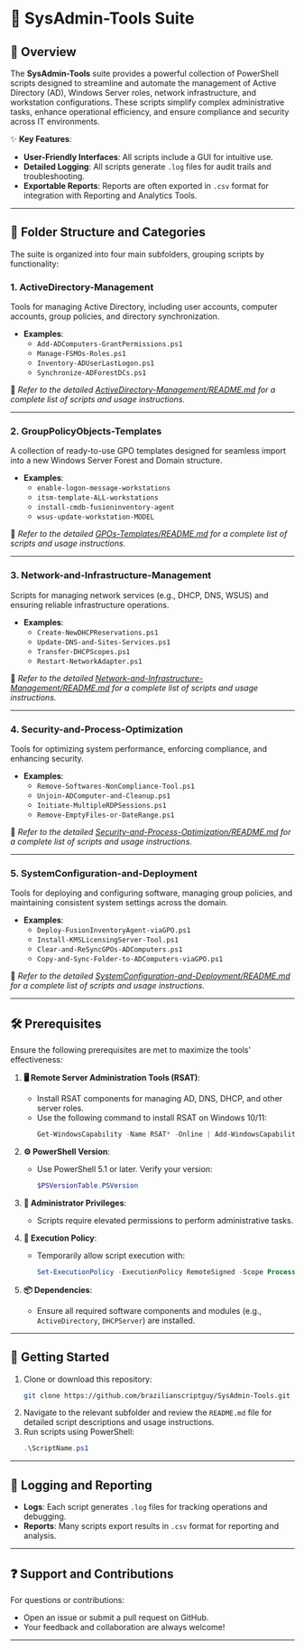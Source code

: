 # 🔧 SysAdmin-Tools Suite

## 📄 Overview

The **SysAdmin-Tools** suite provides a powerful collection of PowerShell scripts designed to streamline and automate the management of Active Directory (AD), Windows Server roles, network infrastructure, and workstation configurations. These scripts simplify complex administrative tasks, enhance operational efficiency, and ensure compliance and security across IT environments.

✨ **Key Features**:
- **User-Friendly Interfaces**: All scripts include a GUI for intuitive use.
- **Detailed Logging**: All scripts generate `.log` files for audit trails and troubleshooting.
- **Exportable Reports**: Reports are often exported in `.csv` format for integration with Reporting and Analytics Tools.

---

## 📂 Folder Structure and Categories

The suite is organized into four main subfolders, grouping scripts by functionality:

### 1. **ActiveDirectory-Management**
   Tools for managing Active Directory, including user accounts, computer accounts, group policies, and directory synchronization.

   - **Examples**:
     - `Add-ADComputers-GrantPermissions.ps1`
     - `Manage-FSMOs-Roles.ps1`
     - `Inventory-ADUserLastLogon.ps1`
     - `Synchronize-ADForestDCs.ps1`

   📄 *Refer to the detailed [ActiveDirectory-Management/README.md](ActiveDirectory-Management/README.md) for a complete list of scripts and usage instructions.*

---

### 2. **GroupPolicyObjects-Templates**
   A collection of ready-to-use GPO templates designed for seamless import into a new Windows Server Forest and Domain structure.
   
   - **Examples**:
     - `enable-logon-message-workstations`
     - `itsm-template-ALL-workstations`
     - `install-cmdb-fusioninventory-agent`
     - `wsus-update-workstation-MODEL`

   📄 *Refer to the detailed [GPOs-Templates/README.md](GPOs-Templates/README.md) for a complete list of scripts and usage instructions.*

---

### 3. **Network-and-Infrastructure-Management**
   Scripts for managing network services (e.g., DHCP, DNS, WSUS) and ensuring reliable infrastructure operations.

   - **Examples**:
     - `Create-NewDHCPReservations.ps1`
     - `Update-DNS-and-Sites-Services.ps1`
     - `Transfer-DHCPScopes.ps1`
     - `Restart-NetworkAdapter.ps1`

   📄 *Refer to the detailed [Network-and-Infrastructure-Management/README.md](Network-and-Infrastructure-Management/README.md) for a complete list of scripts and usage instructions.*

---

### 4. **Security-and-Process-Optimization**
   Tools for optimizing system performance, enforcing compliance, and enhancing security.

   - **Examples**:
     - `Remove-Softwares-NonCompliance-Tool.ps1`
     - `Unjoin-ADComputer-and-Cleanup.ps1`
     - `Initiate-MultipleRDPSessions.ps1`
     - `Remove-EmptyFiles-or-DateRange.ps1`

   📄 *Refer to the detailed [Security-and-Process-Optimization/README.md](Security-and-Process-Optimization/README.md) for a complete list of scripts and usage instructions.*

---

### 5. **SystemConfiguration-and-Deployment**
   Tools for deploying and configuring software, managing group policies, and maintaining consistent system settings across the domain.

   - **Examples**:
     - `Deploy-FusionInventoryAgent-viaGPO.ps1`
     - `Install-KMSLicensingServer-Tool.ps1`
     - `Clear-and-ReSyncGPOs-ADComputers.ps1`
     - `Copy-and-Sync-Folder-to-ADComputers-viaGPO.ps1`

   📄 *Refer to the detailed [SystemConfiguration-and-Deployment/README.md](SystemConfiguration-and-Deployment/README.md) for a complete list of scripts and usage instructions.*

---

## 🛠️ Prerequisites

Ensure the following prerequisites are met to maximize the tools' effectiveness:

1. **🖥️ Remote Server Administration Tools (RSAT)**:
   - Install RSAT components for managing AD, DNS, DHCP, and other server roles.
   - Use the following command to install RSAT on Windows 10/11:
     ```powershell
     Get-WindowsCapability -Name RSAT* -Online | Add-WindowsCapability -Online
     ```

2. **⚙️ PowerShell Version**:
   - Use PowerShell 5.1 or later. Verify your version:
     ```powershell
     $PSVersionTable.PSVersion
     ```

3. **🔑 Administrator Privileges**:
   - Scripts require elevated permissions to perform administrative tasks.

4. **🔧 Execution Policy**:
   - Temporarily allow script execution with:
     ```powershell
     Set-ExecutionPolicy -ExecutionPolicy RemoteSigned -Scope Process
     ```

5. **📦 Dependencies**:
   - Ensure all required software components and modules (e.g., `ActiveDirectory`, `DHCPServer`) are installed.

---

## 🚀 Getting Started

1. Clone or download this repository:
   ```bash
   git clone https://github.com/brazilianscriptguy/SysAdmin-Tools.git
   ```
2. Navigate to the relevant subfolder and review the `README.md` file for detailed script descriptions and usage instructions.
3. Run scripts using PowerShell:
   ```powershell
   .\ScriptName.ps1
   ```

---

## 📝 Logging and Reporting

- **Logs**: Each script generates `.log` files for tracking operations and debugging.
- **Reports**: Many scripts export results in `.csv` format for reporting and analysis.

---

## ❓ Support and Contributions

For questions or contributions:
- Open an issue or submit a pull request on GitHub.
- Your feedback and collaboration are always welcome!

---
